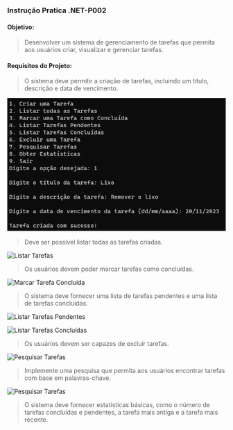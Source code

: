 ### Instrução Pratica .NET-P002

#### Objetivo:
>Desenvolver um sistema de gerenciamento de tarefas que permita aos usuários criar, visualizar e gerenciar tarefas.

#### Requisitos do Projeto:
>O sistema deve permitir a criação de tarefas, incluindo um título, descrição e data de vencimento.

![Criar Tarefa](<img/1 (1)Criar.png>)

<!-- ```csharp

``` -->

>Deve ser possível listar todas as tarefas criadas.

![Listar Tarefas](<img/1 (2)Listar.png>)

<!-- ```csharp

``` -->

>Os usuários devem poder marcar tarefas como concluídas.

![Marcar Tarefa Concluída](<img/1 (3)MConcluida.png>)

<!-- ```csharp

``` -->

>O sistema deve fornecer uma lista de tarefas pendentes e uma lista de tarefas concluídas.

![Listar Tarefas Pendentes](<img/1 (4)LPendente.png>)

![Listar Tarefas Concluídas](<img/1 (5)LConcluida.png>)

<!-- ```csharp

``` -->

>Os usuários devem ser capazes de excluir tarefas.

![Pesquisar Tarefas](<img/1 (6)Excluir.png>)

<!-- ```csharp

``` -->

>Implemente uma pesquisa que permita aos usuários encontrar tarefas com base em palavras-chave.

![Pesquisar Tarefas](<img/1 (7)Pesquisar.png>)

<!-- ```csharp

``` -->

>O sistema deve fornecer estatísticas básicas, como o número de tarefas concluídas e pendentes, a tarefa mais antiga e a tarefa mais recente.



<!-- ```csharp

``` -->